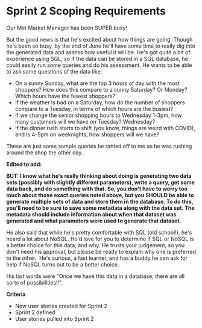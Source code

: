 # Sprint 2 Scoping Requirements

Our Met Market Manager has been SUPER busy!

But the good news is that he's excited about how things are going. Though he's been so busy, by the end of June he'll have some time to really dig into the generated data and assess how useful it will be. He's got quite a bit of experience using SQL, so if the data can be stored in a SQL database, he could easily run some queries and do his assessment. He wants to be able to ask some questions of the data like:

- On a sunny Sunday, what are the top 3 hours of day with the most shoppers? How does this compare to a sunny Saturday? Or Monday? Which hours have the fewest shoppers?
- If the weather is bad on a Saturday, how do the number of shoppers compare to a Tuesday, in terms of which hours are the busiest?
- If we change the senior shopping hours to Wednesday 1-3pm, how many customers will we have on Tuesday? Wednesday?
- If the dinner rush starts to shift (you know, things are weird with COVID), and is 4-5pm on weeknights, how shoppers will we have?

These are just some sample queries he rattled off to me as he was rushing around the shop the other day.

**Edited to add:**

**BUT: I know what he's really thinking about doing is generating two data sets (possibly with slightly different parameters), write a query, get some data back, and do something with that. So, you don't have to worry too much about those exact queries noted above, but you SHOULD be able to generate multiple sets of data and store them in the database. To do this, you'll need to be sure to save some metadata along with the data set. The metadata should include information about when that dataset was generated and what parameters were used to generate that dataset.**

He also said that while he's pretty comfortable with SQL (old school!), he's heard a lot about NoSQL. He'd love for you to determine if SQL or NoSQL is a better choice for this data, and why. He trusts your judgement, so you don't need his approval, but please be ready to explain why one is preferred to the other.  He's curious, a fast learner, and has a buddy he can ask for help if NoSQL turns out to be a better choice.

His last words were "Once we have this data in a database, there are all sorts of possibilities!!".

**Criteria**

- New user stories created for Sprint 2
- Sprint 2 defined
- User stories pulled into Sprint 2